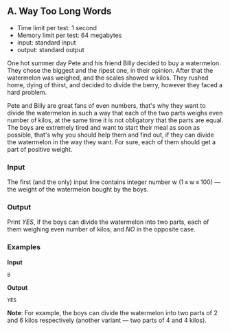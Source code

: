 ## A. Way Too Long Words

* Time limit per test: 1 second
* Memory limit per test: 64 megabytes
* input: standard input
* output: standard output

One hot summer day Pete and his friend Billy decided to buy a watermelon. They chose the biggest and the ripest one, in their opinion. After that the watermelon was weighed, and the scales showed w kilos. They rushed home, dying of thirst, and decided to divide the berry, however they faced a hard problem.

Pete and Billy are great fans of even numbers, that's why they want to divide the watermelon in such a way that each of the two parts weighs even number of kilos, at the same time it is not obligatory that the parts are equal. The boys are extremely tired and want to start their meal as soon as possible, that's why you should help them and find out, if they can divide the watermelon in the way they want. For sure, each of them should get a part of positive weight.

### Input
The first (and the only) input line contains integer number w (1 ≤ w ≤ 100) — the weight of the watermelon bought by the boys.

### Output
Print *YES*, if the boys can divide the watermelon into two parts, each of them weighing even number of kilos; and *NO* in the opposite case.

### Examples

**Input**
```
8
```

**Output**
```
YES
```

**Note**: For example, the boys can divide the watermelon into two parts of 2 and 6 kilos respectively (another variant — two parts of 4 and 4 kilos).